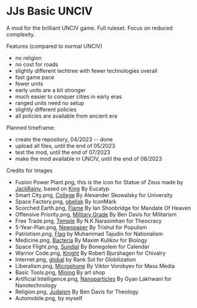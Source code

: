 # JJs Basic UNCIV
A mod for the brilliant UNCIV game. Full ruleset. Focus on reduced complexity.

Features (compared to normal UNCIV)
 * no religion
 * no cost for roads
 * slightly different techtree with fewer technologies overall
 * fast game pace
 * fewer units
 * early units are a bit stronger
 * much easier to conquer cities in early eras
 * ranged units need no setup
 * slightly different policies 
 * all policies are available from ancient era

Planned timeframe:
 * create the repository, 04/2023 -- done
 * upload all files, until the end of 05/2023
 * test the mod, until the end of 07/2023
 * make the mod available in UNCIV, until the end of 08/2023

Credits for Images
 * Fusion Power Plant.png, this is the icon for Statue of Zeus made by [JackRainy](https://github.com/JackRainy), based on [King](https://thenounproject.com/eucalyp/collection/game-elements-glyph1/?i=3155251) By Eucalyp
 * Smart City.png, [College](https://thenounproject.com/term/college/129978/) By Alexander Skowalsky for University
 * Space Factory.png, [obelisk](https://thenounproject.com/term/obelisk/3520415/) By IconMark
 * Scorched Earth.png, [Flame](https://thenounproject.com/term/flame/633228/) By Ian Shoobridge for Mandate Of Heaven
 * Offensive Priority.png, [Military Grade](https://thenounproject.com/term/military-grade/578687/) By Ben Davis for Militarism
 * Free Trade.png, [Temple](https://thenounproject.com/term/temple/95523/) By N.K.Narasimhan for Theocracy
 * 5-Year-Plan.png, [Newspaper](https://thenounproject.com/term/newspaper/1207487/) By Trishul for Populism
 * Patriotism.png, [Flag](https://thenounproject.com/term/flag/2712405) by Muhammad Tajudin for Nationalism
 * Medicine.png, [Bacteria](https://thenounproject.com/term/bacteria/706038/) By Maxim Kulikov for Biology
 * Space Flight.png, [Sundial](https://thenounproject.com/term/sundial/239627/) By Bonegolem for Calendar
 * Warrior Code.png, [Knight](https://thenounproject.com/term/knight/1026633/) By Robert Bjurshagen for Chivalry
 * Internet.png, [global](https://thenounproject.com/search/?q=globalization&i=4073147) by Rank Sol for Globilization
 * Liberalism.png, [Microphone](https://thenounproject.com/term/microphone/470266/) By Viktor Vorobyev for Mass Media
 * Basic Tools.png, [Mining](https://thenounproject.com/term/mining/1400713/) By art shop
 * Artificial Intelligence.png, [Nanoparticles](https://thenounproject.com/term/nanoparticles/822286/) By Gyan Lakhwani for Nanotechnology
 * Religion.png, [Judaism](https://thenounproject.com/term/judaism/324145/) By Ben Davis for Theology
 * Automobile.png, by myself
 
